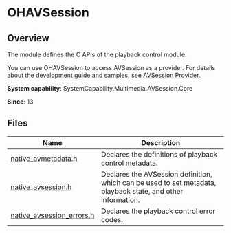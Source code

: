 # OHAVSession
<!--Kit: AVSession Kit-->
<!--Subsystem: Multimedia-->
<!--Owner: @ccfriend; @liao_qian-->
<!--SE: @ccfriend-->
<!--TSE: @chenmingxi1_huawei-->

## Overview

The module defines the C APIs of the playback control module.

You can use OHAVSession to access AVSession as a provider. For details about the development guide and samples, see [AVSession Provider](../../media/avsession/using-ohavsession-developer.md).

**System capability**: SystemCapability.Multimedia.AVSession.Core

**Since**: 13

## Files

| Name| Description|
| -- | -- |
| [native_avmetadata.h](capi-native-avmetadata-h.md) | Declares the definitions of playback control metadata.|
| [native_avsession.h](capi-native-avsession-h.md) | Declares the AVSession definition, which can be used to set metadata, playback state, and other information.|
| [native_avsession_errors.h](capi-native-avsession-errors-h.md) | Declares the playback control error codes.|
